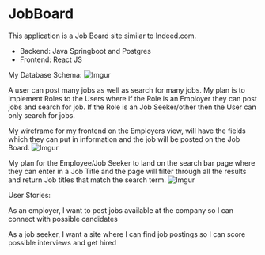 # JobBoard

This application is a Job Board site similar to Indeed.com.

- Backend: Java Springboot and Postgres
- Frontend: React JS

My Database Schema:
![Imgur](https://i.imgur.com/KFZ5k54.png)

A user can post many jobs as well as search for many jobs. My plan is to implement Roles to the Users where if the Role is an Employer they can post jobs and search for job. If the Role is an Job Seeker/other then the User can only search for jobs.

My wireframe for my frontend on the Employers view, will have the fields which they can put in information and the job will be posted on the Job Board.
![Imgur](https://i.imgur.com/bH2WxNU.jpg)

My plan for the Employee/Job Seeker to land on the search bar page where they can enter in a Job Title and the page will filter through all the results and return Job titles that match the search term.
![Imgur](https://i.imgur.com/CwIxDXh.jpg)

User Stories:

As an employer, I want to post jobs available at the company so I can connect with possible candidates

As a job seeker, I want a site where I can find job postings so I can score possible interviews and get hired

